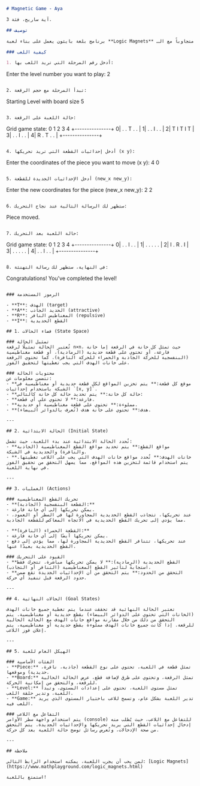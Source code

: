 ```markdown
# Magnetic Game - Aya

آية ساريج، فئة 3.

## توصيف

برنامج بلغة بايثون يعمل على بناء لعبة **Logic Magnets** ومحاولة محاكاتها (لا زال قيد التطوير حتى يتضمن خوارزميات بحث متقدمة تحل المسألة تلقائياً). يمكن للمستخدم البدء بلعب اللعبة واختيار المرحلة التي يريد أن يلعبها، واللعب متجاوباً مع الـ console حالياً. يتم رسم الرقعة وأخذ الأوامر من المستخدم لتحريك المغناطيسات حتى الوصول للفوز. إذ يتم تمثيل الحالة كرقعة n × n تحتوي على كامل مواضع القطع المختلفة ممثلة بأحرف كبيرة.

### كيفية اللعب

1. أدخل رقم المرحلة التي تريد اللعب بها:
   ```
   Enter the level number you want to play: 2
   ```

2. تبدأ المرحلة مع حجم الرقعة:
   ```
   Starting Level with board size 5
   ```

3. حالة اللعبة على الرقعة:
   ```
   Grid game state:
   0 1 2 3 4
   +---------------+
   0| . . T . . |
   1| . . I . . |
   2| T I T I T |
   3| . . I . . |
   4| R . T . . |
   +---------------+
   ```

4. أدخل إحداثيات القطعة التي تريد تحريكها (x y):
   ```
   Enter the coordinates of the piece you want to move (x y): 4 0
   ```

5. أدخل الإحداثيات الجديدة للقطعة (new_x new_y):
   ```
   Enter the new coordinates for the piece (new_x new_y): 2 2
   ```

6. ستظهر لك الرسالة التالية عند نجاح التحريك:
   ```
   Piece moved.
   ```

7. حالة اللعبة بعد التحريك:
   ```
   Grid game state:
   0 1 2 3 4
   +---------------+
   0| . . I . . |
   1| . . . . . |
   2| I . R . I |
   3| . . . . . |
   4| . . I . . |
   +---------------+
   ```

8. في النهاية، ستظهر لك رسالة التهنئة:
   ```
   Congratulations! You've completed the level!
   ```

### الرموز المستخدمة

- **T**: الهدف (target)
- **A**: الحديد الجاذب (attractive)
- **R**: المغناطيس النافر (repulsive)
- **I**: القطع الحديدية

## 1. فضاء الحالات (State Space)

### تمثيل الحالة
تُعتبر الحالة تمثيلًا لرقعة n×n، حيث تمثل كل خانة في الرقعة إما خانة فارغة، أو تحتوي على قطعة حديدية (الرمادية)، أو قطعة مغناطيسية (البنفسجية للحركة الجاذبة والحمراء للحركة النافرة). كما تحتوي الرقعة على خانات الهدف التي يجب تغطيتها لتحقيق الفوز.

### محتويات الحالة
تتضمن معلومات عن:
- **موقع كل قطعة:** يتم تخزين المواقع لكل قطعة حديدية أو مغناطيسية في الشبكة باستخدام إحداثيات `[x, y]`.
- **حالة كل خانة:** يتم تحديد حالة كل خانة كالتالي:
  - **فارغة:** لا تحتوي على أي قطعة.
  - **مملوءة:** تحتوي على قطعة مغناطيسية أو حديدية.
  - **هدف:** تحتوي على خانة هدف (تُعرف بالدوائر البيضاء).

---

## 2. الحالة الابتدائية (Initial State)

تُحدد الحالة الابتدائية عند بدء اللعبة، حيث تشمل:
- **مواقع القطع:** يتم تحديد مواقع القطع المغناطيسية (الجاذبة والنافرة) والحديدية في الشبكة.
- **خانات الهدف:** تُحدد مواقع خانات الهدف التي يجب على اللاعب تغطيتها. يتم استخدام قائمة لتخزين هذه المواقع، مما يسهل التحقق من تحقيق الفوز في نهاية اللعبة.

---

## 3. العمليات (Actions)

### تحريك القطع المغناطيسية
- **القطعة البنفسجية (الجاذبة):** 
  - يمكن تحريكها إلى أي خانة فارغة. 
  - عند تحريكها، تتجاذب القطع الحديدية المجاورة لها في السطر أو العمود، مما يؤدي إلى تحريك القطع الحديدية في الاتجاه المعاكس للقطعة الجاذبة.
  
- **القطعة الحمراء (النافرة):** 
  - يمكن تحريكها أيضًا إلى أي خانة فارغة.
  - عند تحريكها، تتنافر القطع الحديدية المجاورة لها، مما يؤدي إلى دفع القطع الحديدية بعيدًا عنها.

### القيود على التحريك
- **القطع الحديدية (الرمادية):** لا يمكن تحريكها مباشرة. تتحرك فقط استجابةً لتأثير القطع المغناطيسية (التنافر أو التجاذب). 
- **التحقق من الحدود:** يتم التحقق من أن الإحداثيات الجديدة تقع ضمن حدود الرقعة قبل تنفيذ أي حركة.

---

## 4. الحالات النهائية (Goal States)

تعتبر الحالة النهائية قد تحققت عندما يتم تغطية جميع خانات الهدف (الخانات التي تحتوي على الدوائر البيضاء) بقطع حديدية أو مغناطيسية. يتم التحقق من ذلك من خلال مقارنة مواقع خانات الهدف مع الحالة الحالية للرقعة. إذا كانت جميع خانات الهدف مملوءة بقطع حديدية أو مغناطيسية، يتم إعلان فوز اللاعب.

---

## 5. الهيكل العام للعبة

### الفئات الأساسية
- **Piece:** تمثل قطعة في اللعبة، تحتوي على نوع القطعة (جاذبة، نافرة، حديدية) وموقعها.
- **Board:** تمثل الرقعة، وتحتوي على طرق لإضافة قطع، عرض الحالة الحالية للرقعة، والتحقق من إمكانية الحركة.
- **Level:** تمثل مستوى اللعبة، تحتوي على إعدادات المستوى، وتبدأ اللعبة، وتدير حلقة اللعب.
- **Game:** تدير اللعبة بشكل عام، وتسمح للاعب باختيار المستوى الذي يريد اللعب فيه.

### التفاعل مع اللاعب
يتم استخدام واجهة سطر الأوامر (console) للتفاعل مع اللاعب، حيث يُطلب منه إدخال إحداثيات القطع التي يريد تحريكها والإحداثيات الجديدة. يتم التحقق من صحة الإدخالات، وتُعرض رسائل توضح حالة اللعبة بعد كل حركة.

---

## ملاحظة

لمن يحب أن يجرب اللعبة، يمكنه استخدام الرابط التالي: [Logic Magnets](https://www.mathplayground.com/logic_magnets.html)

استمتع باللعبة!
```
